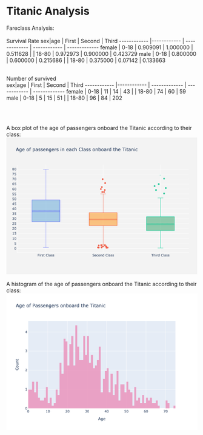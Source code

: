 # Titanic Analysis

Fareclass Analysis:
<br/>
<br/>
Survival Rate
sex|age | First | Second | Third
------------ |------------ | ------------- | ------------ | ------------- 
female | 0-18 | 0.909091 | 1.000000 | 0.511628
| | 18-80 | 0.972973 | 0.900000 | 0.423729
male | 0-18 | 0.800000 | 0.600000 | 0.215686
| | 18-80 | 0.375000 | 0.07142 | 0.133663
<br/>
<br/>

Number of survived
<br/>
sex|age | First | Second | Third
------------ |------------ | ------------- | ------------ | ------------- 
female | 0-18 | 11 | 14 | 43
| | 18-80 | 74 | 60 | 59
male | 0-18 | 5 | 15 | 51
| | 18-80 | 96 | 84 | 202

<br>
<br>

A box plot of the age of passengers onboard the Titanic according to their class:
<br>
![Box Plot](./images/fig.png)

A histogram of the age of passengers onboard the Titanic according to their class:
<br>
![Histogram](./images/fig2.png)
